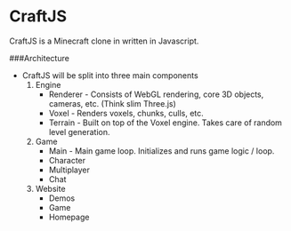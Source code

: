 CraftJS
=======

CraftJS is a Minecraft clone in written in Javascript.

###Architecture
* CraftJS will be split into three main components
	1. Engine
		* Renderer - Consists of WebGL rendering, core 3D objects, cameras, etc. (Think slim Three.js)
		* Voxel - Renders voxels, chunks, culls, etc.
		* Terrain - Built on top of the Voxel engine.  Takes care of random level generation.
	2. Game
		* Main - Main game loop.  Initializes and runs game logic / loop.
		* Character
		* Multiplayer
		* Chat
	3. Website
		* Demos
		* Game
		* Homepage
